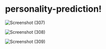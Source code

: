 
# personality-prediction!

![Screenshot (307)](https://github.com/nwnwnwt/personality-prediction/assets/76642739/e5f2b8c0-4ea8-431e-bddf-cc7a57a56e35)

![Screenshot (308)](https://github.com/nwnwnwt/personality-prediction/assets/76642739/af57fb6f-6de1-4487-97ad-95fca66206e3)

![Screenshot (309)](https://github.com/nwnwnwt/personality-prediction/assets/76642739/088278ec-fa15-430d-b3ed-4fb6bf0b8aae)

